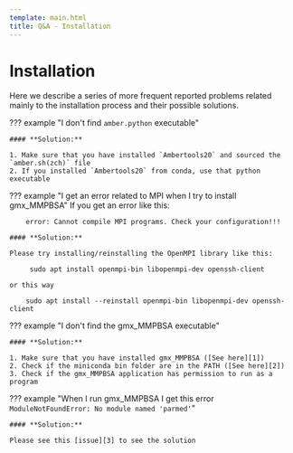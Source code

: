 ```yaml
---
template: main.html
title: Q&A - Installation
---
```


# Installation
Here we describe a series of more frequent reported problems related mainly to the installation process and their 
possible solutions.

??? example "I don't find `amber.python` executable"

    #### **Solution:**
    
    1. Make sure that you have installed `Ambertools20` and sourced the `amber.sh(zch)` file
    2. If you installed `Ambertools20` from conda, use that python executable

??? example "I get an error related to MPI when I try to install gmx_MMPBSA"
    If you get an error like this:    

        error: Cannot compile MPI programs. Check your configuration!!!
    
    #### **Solution:**

    Please try installing/reinstalling the OpenMPI library like this:

         sudo apt install openmpi-bin libopenmpi-dev openssh-client

    or this way

        sudo apt install --reinstall openmpi-bin libopenmpi-dev openssh-client

??? example "I don't find the gmx_MMPBSA executable"
    
    #### **Solution:**

    1. Make sure that you have installed gmx_MMPBSA ([See here][1])
    2. Check if the miniconda bin folder are in the PATH ([See here][2])
    3. Check if the gmx_MMPBSA application has permission to run as a program
    
??? example "When I run gmx_MMPBSA I get this error `ModuleNotFoundError: No module named 'parmed'`"

    #### **Solution:**

    Please see this [issue][3] to see the solution
    
    




  [1]: ../installation.md#installation
  [2]: ../installation.md#after-install
  [3]: https://github.com/Valdes-Tresanco-MS/gmx_MMPBSA/issues/2